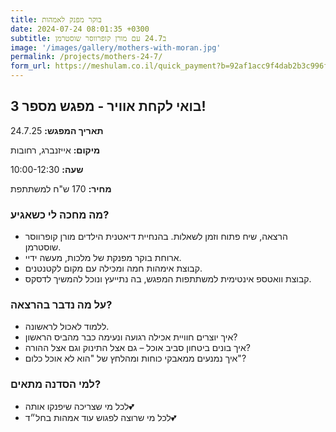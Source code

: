 ```yaml
---
title: בוקר מפנק לאמהות
date: 2024-07-24 08:01:35 +0300
subtitle: ב24.7 עם מורן קופרווסר שוסטרמן
image: '/images/gallery/mothers-with-moran.jpg'
permalink: /projects/mothers-24-7/
form_url: https://meshulam.co.il/quick_payment?b=92af1acc9f4dab2b3c996f9cd9e13ba9
---
```


## בואי לקחת אוויר - מפגש מספר 3!

**תאריך המפגש:** 24.7.25 

**מיקום:** אייזנברג, רחובות  

**שעה:** 10:00-12:30 

**מחיר:** 170 ש"ח למשתתפת

### מה מחכה לי כשאגיע?

- הרצאה, שיח פתוח וזמן לשאלות. בהנחיית דיאטנית הילדים מורן קופרווסר שוסטרמן.
- ארוחת בוקר מפנקת של מלכות, מעשה ידיי.
- קבוצת אימהות חמה ומכילה עם מקום לקטנטנים.
- קבוצת וואטספ אינטימית למשתתפות המפגש, בה נתייעץ ונוכל להמשיך לדסקס.

### על מה נדבר בהרצאה?

- ללמוד לאכול לראשונה.
- איך יוצרים חוויית אכילה רגועה ונעימה כבר מהביס הראשון?
- איך בונים ביטחון סביב אוכל – גם אצל התינוק וגם אצל ההורה?
- איך נמנעים ממאבקי כוחות ומהלחץ של "הוא לא אוכל כלום"?

### למי הסדנה מתאים?

- לכל מי שצריכה שיפנקו אותה💕
- לכל מי שרוצה לפגוש עוד אמהות בחל״ד💕



